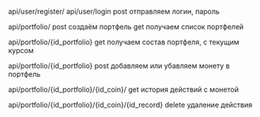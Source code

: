 api/user/register/ 
api/user/login post отправляем логин, пароль 


api/portfolio/ post создаём портфель
            get получаем список портфелей

api/portfolio/{id_portfolio} get получаем состав портфеля, с текущим курсом

api/portfolio/{id_portfolio} post добавляем или убавляем монету в портфель 

api/portfolio/{id_portfolio}/{id_coin}/ get история действий с монетой

api/portfolio/{id_portfolio}/{id_coin}/{id_record} delete удаление действия 

